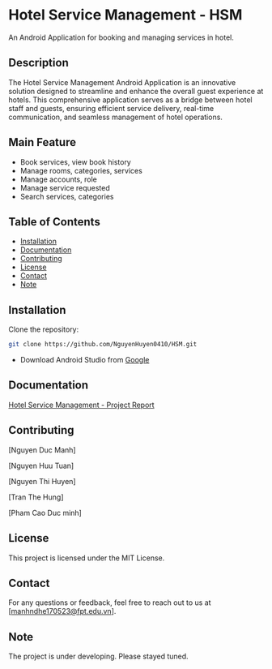 # Hotel Service Management - HSM
An Android Application for booking and managing services in hotel.
## Description
The Hotel Service Management Android Application is an innovative solution designed to streamline and enhance the overall guest experience at hotels. This comprehensive application serves as a bridge between hotel staff and guests, ensuring efficient service delivery, real-time communication, and seamless management of hotel operations.

## Main Feature
- Book services, view book history
- Manage rooms, categories, services
- Manage accounts, role
- Manage service requested
- Search services, categories

## Table of Contents

- [Installation](#installation)
- [Documentation](#documentation)
- [Contributing](#contributing)
- [License](#license)
- [Contact](#contact)
- [Note](#note)

## Installation
Clone the repository:
```bash
git clone https://github.com/NguyenHuyen0410/HSM.git
```
* Download Android Studio from [Google](https://developer.android.com/studio)


## Documentation
[Hotel Service Management - Project Report](https://docs.google.com/document/d/1R5lropDJHvllklIPJTw7E7A31h7EvJIKmGFfjKpDPIo/edit?usp=sharing)

## Contributing
[Nguyen Duc Manh]

[Nguyen Huu Tuan]

[Nguyen Thi Huyen]

[Tran The Hung]

[Pham Cao Duc minh]


## License
This project is licensed under the MIT License.

## Contact
For any questions or feedback, feel free to reach out to us at [manhndhe170523@fpt.edu.vn].

## Note
The project is under developing. Please stayed tuned.
